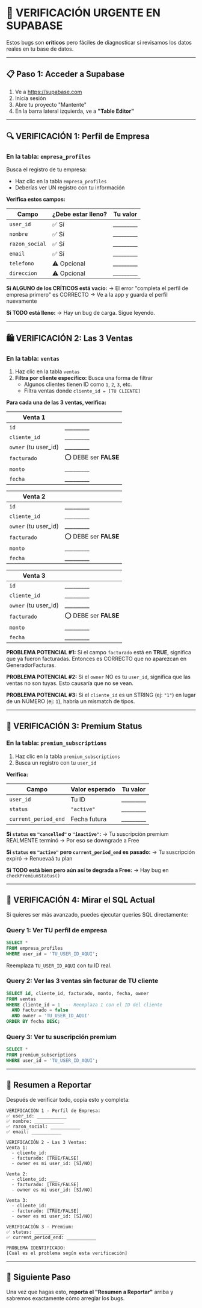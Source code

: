 # 🚨 VERIFICACIÓN URGENTE EN SUPABASE

Estos bugs son **críticos** pero fáciles de diagnosticar si revisamos los datos reales en tu base de datos.

---

## 📋 Paso 1: Acceder a Supabase

1. Ve a https://supabase.com
2. Inicia sesión
3. Abre tu proyecto "Mantente"
4. En la barra lateral izquierda, ve a **"Table Editor"**

---

## 🔍 VERIFICACIÓN 1: Perfil de Empresa

### En la tabla: `empresa_profiles`

Busca el registro de tu empresa:
- Haz clic en la tabla `empresa_profiles`
- Deberías ver UN registro con tu información

**Verifica estos campos:**

| Campo | ¿Debe estar lleno? | Tu valor |
|-------|-------------------|----------|
| `user_id` | ✅ Sí | _________ |
| `nombre` | ✅ Sí | _________ |
| `razon_social` | ✅ Sí | _________ |
| `email` | ✅ Sí | _________ |
| `telefono` | ⚠️ Opcional | _________ |
| `direccion` | ⚠️ Opcional | _________ |

**Si ALGUNO de los CRÍTICOS está vacío:**
→ El error "completa el perfil de empresa primero" es CORRECTO
→ Ve a la app y guarda el perfil nuevamente

**Si TODO está lleno:**
→ Hay un bug de carga. Sigue leyendo.

---

## 🛍️ VERIFICACIÓN 2: Las 3 Ventas

### En la tabla: `ventas`

1. Haz clic en la tabla `ventas`
2. **Filtra por cliente específico:** Busca una forma de filtrar
   - Algunos clientes tienen ID como `1`, `2`, `3`, etc.
   - Filtra ventas donde `cliente_id = [TU CLIENTE]`

**Para cada una de las 3 ventas, verifica:**

| Venta 1 | |
|---------|---|
| `id` | _________ |
| `cliente_id` | _________ |
| `owner` (tu user_id) | _________ |
| `facturado` | ⭕ DEBE ser **FALSE** |
| `monto` | _________ |
| `fecha` | _________ |

| Venta 2 | |
|---------|---|
| `id` | _________ |
| `cliente_id` | _________ |
| `owner` (tu user_id) | _________ |
| `facturado` | ⭕ DEBE ser **FALSE** |
| `monto` | _________ |
| `fecha` | _________ |

| Venta 3 | |
|---------|---|
| `id` | _________ |
| `cliente_id` | _________ |
| `owner` (tu user_id) | _________ |
| `facturado` | ⭕ DEBE ser **FALSE** |
| `monto` | _________ |
| `fecha` | _________ |

**PROBLEMA POTENCIAL #1:**
Si el campo `facturado` está en **TRUE**, significa que ya fueron facturadas. Entonces es CORRECTO que no aparezcan en GeneradorFacturas.

**PROBLEMA POTENCIAL #2:**
Si el `owner` NO es tu `user_id`, significa que las ventas no son tuyas. Esto causaría que no se vean.

**PROBLEMA POTENCIAL #3:**
Si el `cliente_id` es un STRING (ej: `"1"`) en lugar de un NÚMERO (ej: `1`), habría un mismatch de tipos.

---

## 💎 VERIFICACIÓN 3: Premium Status

### En la tabla: `premium_subscriptions`

1. Haz clic en la tabla `premium_subscriptions`
2. Busca un registro con tu `user_id`

**Verifica:**

| Campo | Valor esperado | Tu valor |
|-------|---|---|
| `user_id` | Tu ID | _________ |
| `status` | `"active"` | _________ |
| `current_period_end` | Fecha futura | _________ |

**Si `status` es `"cancelled"` o `"inactive"`:**
→ Tu suscripción premium REALMENTE terminó
→ Por eso se downgrade a Free

**Si `status` es `"active"` pero `current_period_end` es pasado:**
→ Tu suscripción expiró
→ Renuevaá tu plan

**Si TODO está bien pero aún así te degrada a Free:**
→ Hay bug en `checkPremiumStatus()`

---

## 🔧 VERIFICACIÓN 4: Mirar el SQL Actual

Si quieres ser más avanzado, puedes ejecutar queries SQL directamente:

### Query 1: Ver TU perfil de empresa

```sql
SELECT * 
FROM empresa_profiles 
WHERE user_id = 'TU_USER_ID_AQUI';
```

Reemplaza `TU_USER_ID_AQUI` con tu ID real.

### Query 2: Ver las 3 ventas sin facturar de TU cliente

```sql
SELECT id, cliente_id, facturado, monto, fecha, owner
FROM ventas
WHERE cliente_id = 1  -- Reemplaza 1 con el ID del cliente
  AND facturado = false
  AND owner = 'TU_USER_ID_AQUI'
ORDER BY fecha DESC;
```

### Query 3: Ver tu suscripción premium

```sql
SELECT * 
FROM premium_subscriptions
WHERE user_id = 'TU_USER_ID_AQUI';
```

---

## 📝 Resumen a Reportar

Después de verificar todo, copia esto y completa:

```
VERIFICACIÓN 1 - Perfil de Empresa:
✅ user_id: ___________
✅ nombre: ___________
✅ razon_social: ___________
✅ email: ___________

VERIFICACIÓN 2 - Las 3 Ventas:
Venta 1: 
  - cliente_id: ___
  - facturado: [TRUE/FALSE]
  - owner es mi user_id: [SÍ/NO]

Venta 2: 
  - cliente_id: ___
  - facturado: [TRUE/FALSE]
  - owner es mi user_id: [SÍ/NO]

Venta 3: 
  - cliente_id: ___
  - facturado: [TRUE/FALSE]
  - owner es mi user_id: [SÍ/NO]

VERIFICACIÓN 3 - Premium:
✅ status: ___________
✅ current_period_end: ___________

PROBLEMA IDENTIFICADO:
[Cuál es el problema según esta verificación]
```

---

## 🎯 Siguiente Paso

Una vez que hagas esto, **reporta el "Resumen a Reportar"** arriba y sabremos exactamente cómo arreglar los bugs.